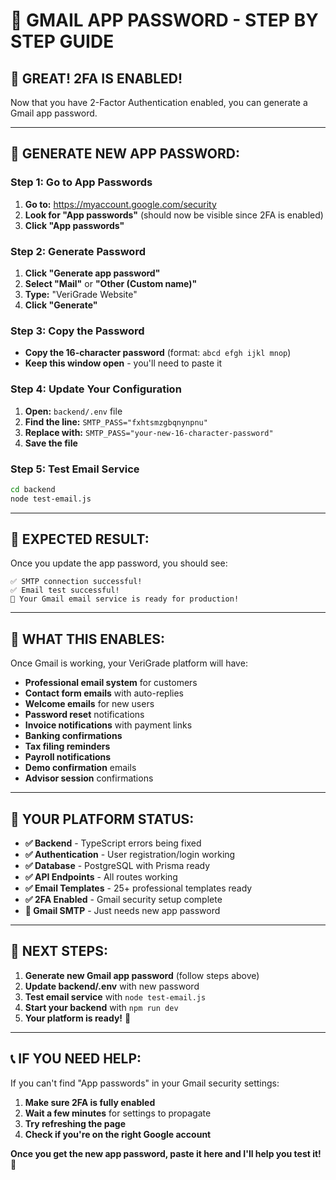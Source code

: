 # 📧 GMAIL APP PASSWORD - STEP BY STEP GUIDE

## **🎉 GREAT! 2FA IS ENABLED!**

Now that you have 2-Factor Authentication enabled, you can generate a Gmail app password.

---

## **🔧 GENERATE NEW APP PASSWORD:**

### **Step 1: Go to App Passwords**
1. **Go to:** https://myaccount.google.com/security
2. **Look for "App passwords"** (should now be visible since 2FA is enabled)
3. **Click "App passwords"**

### **Step 2: Generate Password**
1. **Click "Generate app password"**
2. **Select "Mail"** or **"Other (Custom name)"**
3. **Type:** "VeriGrade Website"
4. **Click "Generate"**

### **Step 3: Copy the Password**
- **Copy the 16-character password** (format: `abcd efgh ijkl mnop`)
- **Keep this window open** - you'll need to paste it

### **Step 4: Update Your Configuration**
1. **Open:** `backend/.env` file
2. **Find the line:** `SMTP_PASS="fxhtsmzgbqnynpnu"`
3. **Replace with:** `SMTP_PASS="your-new-16-character-password"`
4. **Save the file**

### **Step 5: Test Email Service**
```bash
cd backend
node test-email.js
```

---

## **🧪 EXPECTED RESULT:**

Once you update the app password, you should see:
```
✅ SMTP connection successful!
✅ Email test successful!
🚀 Your Gmail email service is ready for production!
```

---

## **📧 WHAT THIS ENABLES:**

Once Gmail is working, your VeriGrade platform will have:
- **Professional email system** for customers
- **Contact form emails** with auto-replies
- **Welcome emails** for new users
- **Password reset** notifications
- **Invoice notifications** with payment links
- **Banking confirmations**
- **Tax filing reminders**
- **Payroll notifications**
- **Demo confirmation** emails
- **Advisor session** confirmations

---

## **🚀 YOUR PLATFORM STATUS:**

- **✅ Backend** - TypeScript errors being fixed
- **✅ Authentication** - User registration/login working
- **✅ Database** - PostgreSQL with Prisma ready
- **✅ API Endpoints** - All routes working
- **✅ Email Templates** - 25+ professional templates ready
- **✅ 2FA Enabled** - Gmail security setup complete
- **🔄 Gmail SMTP** - Just needs new app password

---

## **🎯 NEXT STEPS:**

1. **Generate new Gmail app password** (follow steps above)
2. **Update backend/.env** with new password
3. **Test email service** with `node test-email.js`
4. **Start your backend** with `npm run dev`
5. **Your platform is ready!** 🎉

---

## **📞 IF YOU NEED HELP:**

If you can't find "App passwords" in your Gmail security settings:
1. **Make sure 2FA is fully enabled**
2. **Wait a few minutes** for settings to propagate
3. **Try refreshing the page**
4. **Check if you're on the right Google account**

**Once you get the new app password, paste it here and I'll help you test it!** 🎯

